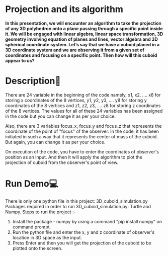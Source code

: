 

# Projection and its algorithm

<!-- ## Definition -->

**In this presentation, we will encounter an algorithm to take the projection of any 3D polyhedron onto a plane passing through a specific point inside it. We will be engaged with linear algebra, linear space transformation, 3D geometry involving equation of planes and lines, vector algebra and 3D spherical coordinate system. Let’s say that we have a cuboid placed in a 3D coordinate system and we are observing it from a given set of coordinates and focusing on a specific point. Then how will this cuboid appear to us?**

# Description🧠
There are 24 variable in the beginning of the code namely, x1, x2, .... x8 for storing x coordinates of the 8 vertices, y1, y2, y3, .... y8 for storing y coordinates of the 8 vertices and z1, z2, z3, .... z8 for storing z coordinates of the 8 vertices.
The values for all of these 24 variables has been assigned in the code but you can change it as per your choice.

Also, there are 3 variables focus_x, focus_y and focus_z that represents the coordinate of the point of "focus" of the observer. In the code, it has been initiated in such a way that it represents the center of mass of the cuboid.
But again, you can change it as per your choice.

 On execution of the code, you have to enter the coordinates of observer's position as an input. And then it will apply the algorithm to plot the projection of cuboid from the observer's point of view.

# Run Demo💻
There is only one python file in this project: 3D_cuboid_simulation.py
Packages required in order to run 3D_cuboid_simulation.py: Turtle and Numpy.
Steps to run the project :-
1. Install the package - numpy by using a command "pip install numpy" on command prompt.
2. Run the python file and enter the x, y and z coordinate of observer's location in 3D space as the input.
3. Press Enter and then you will get the projection of the cuboid to be plotted onto the screen.

 
 
